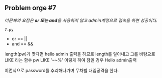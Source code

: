 ## Problem orge #7

*이문제의 요점은 **or 또는 and**을 사용하지 않고 admin계정으로 접속을 하면 성공이다.*

<code>7.py</code>

- or == ||
- and == &&

length(pw)가 맞다면 hello admin 출력을 하므로 length를 알아내고 
그를 바탕으로 LIKE 라는 함수 pw LIKE '~~%' 이렇게 하여 참일 경우 Hello admin출력 

이런식으로 password를 추리해나가며 무차별 대입공격을 한다. 
